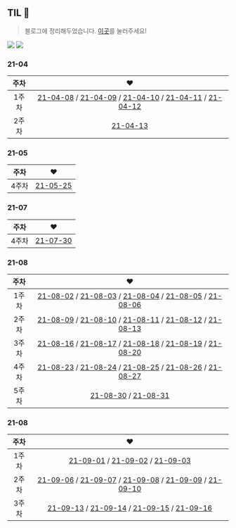 ## TIL 📝
> 블로그에 정리해두었습니다. [이곳](https://velog.io/@songsong/TIL-Guide)를 눌러주세요!

<img src="https://img.shields.io/badge/React-11B48A?style=flat-square&logo=React&logoColor=white&link=https://ko.reactjs.org/">
<img src="http://img.shields.io/badge/-styled component-ffffff?style=flat-square&logo=styled-components&link=https://styled-components.com/">

### 21-04

|주차|❤|
|:---:|:---:|
|1주차|[21-04-08](https://velog.io/@songsong/2021-04-08-TIL) / [21-04-09](https://velog.io/@songsong/2021-04-09-TIL) / [21-04-10](https://velog.io/@songsong/2021-04-10-TIL) / [21-04-11](https://velog.io/@songsong/2021-04-12-TIL) / [21-04-12](https://velog.io/@songsong/2021-04-12-TIL-q02m9ggy)|
|2주차|[21-04-13](https://velog.io/@songsong/2021-04-13-TIL)|

### 21-05

|주차|❤|
|:---:|:---:|
|4주차|[21-05-25](https://velog.io/@songsong/2021-05-25-TIL)|

### 21-07

|주차|❤|
|:---:|:---:|
|4주차|[21-07-30](https://velog.io/@songsong/TIL-%ED%94%84%EB%A1%9C%EA%B7%B8%EB%9E%98%EB%A8%B8%EC%8A%A4-%EB%8D%B0%EB%B8%8C%EC%BD%94%EC%8A%A4-%ED%94%84%EB%A1%A0%ED%8A%B8%EC%97%94%EB%93%9C-DAY0)|

### 21-08

|주차|❤|
|:---:|:---:|
|1주차|[21-08-02](https://velog.io/@songsong/TIL-DAY1) / [21-08-03](https://velog.io/@songsong/TIL-DAY2) / [21-08-04](https://velog.io/@songsong/TIL-DAY3) / [21-08-05](https://velog.io/@songsong/TIL-DAY4) / [21-08-06](https://velog.io/@songsong/TIL-DAY5)|
|2주차|[21-08-09](https://velog.io/@songsong/TIL-DAY8) / [21-08-10](https://velog.io/@songsong/TIL-DAY9) / [21-08-11](https://velog.io/@songsong/TIL-DAY10) / [21-08-12](https://velog.io/@songsong/TIL-DAY11) / [21-08-13](https://velog.io/@songsong/TIL-DAY12)|
|3주차|[21-08-16](https://velog.io/@songsong/TIL-DAY11-zirrhkny) / [21-08-17](https://velog.io/@songsong/TIL-DAY12-f85ga6o4) / [21-08-18](https://velog.io/@songsong/TIL-DAY13) / [21-08-19](https://velog.io/@songsong/TIL-DAY14) / [21-08-20](https://velog.io/@songsong/%ED%9A%8C%EA%B3%A0%EB%8D%B0%EB%B8%8C%EC%BD%94%EC%8A%A4-%EC%B2%98%EC%9D%8C%EC%93%B0%EB%8A%94-%ED%9A%8C%EA%B3%A0)|
|4주차|[21-08-23](https://velog.io/@songsong/TIL-DAY16) / [21-08-24](https://velog.io/@songsong/TIL-DAY17) / [21-08-25](https://velog.io/@songsong/TIL-DAY18) / [21-08-26](https://velog.io/@songsong/TIL-DAY19) / [21-08-27](https://velog.io/@songsong/TIL-DAY20)|
|5주차|[21-08-30](https://velog.io/@songsong/TIL-DAY21) / [21-08-31](https://velog.io/@songsong/TIL-DAY22)|

### 21-08

|주차|❤|
|:---:|:---:|
|1주차|[21-09-01](https://velog.io/@songsong/TIL-DAY23) / [21-09-02](https://velog.io/@songsong/TIL-DAY24) / [21-09-03](https://velog.io/@songsong/TIL-DAY25)|
|2주차|[21-09-06](https://velog.io/@songsong/TIL-DAY26) / [21-09-07](https://velog.io/@songsong/TIL-DAY27) / [21-09-08](https://velog.io/@songsong/TIL-DAY28) / [21-09-09](https://velog.io/@songsong/TIL-DAY29) / [21-09-10](https://velog.io/@songsong/TIL-DAY30)|
|3주차|[21-09-13](https://velog.io/@songsong/TIL-DAY31) / [21-09-14](https://velog.io/@songsong/TIL-DAY32) / [21-09-15](https://velog.io/@songsong/TIL-DAY33) / [21-09-16](https://velog.io/@songsong/TIL-DAY34)|
